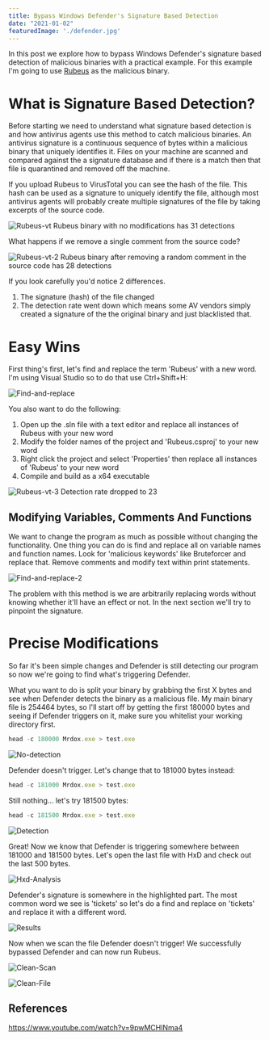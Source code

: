 ```yaml
---
title: Bypass Windows Defender's Signature Based Detection
date: "2021-01-02"
featuredImage: './defender.jpg'
---
```


In this post we explore how to bypass Windows Defender's signature based detection of malicious binaries with a practical example. <!-- end -->
For this example I'm going to use <a href="https://github.com/GhostPack/Rubeus">Rubeus</a> as the malicious binary.

# What is Signature Based Detection?

Before starting we need to understand what signature based detection is and how antivirus agents use this method to catch malicious binaries. An antivirus signature is a continuous sequence of bytes within a malicious binary that uniquely identifies it. Files on your machine are scanned and compared against the a signature database and if there is a match then that file is quarantined and removed off the machine.

If you upload Rubeus to VirusTotal you can see the hash of the file. This hash can be used as a signature to uniquely identify the file, although most antivirus agents will probably create multiple signatures of the file by taking excerpts of the source code.

![Rubeus-vt](./vt-rubeus-hash.png)
Rubeus binary with no modifications has 31 detections

What happens if we remove a single comment from the source code?

![Rubeus-vt-2](./vt-rubeus-hash-2.png)
Rubeus binary after removing a random comment in the source code has 28 detections

If you look carefully you'd notice 2 differences.

1.  The signature (hash) of the file changed
2.  The detection rate went down which means some AV vendors simply created a signature of the the original binary and just blacklisted that.

# Easy Wins

First thing's first, let's find and replace the term 'Rubeus' with a new word. I'm using Visual Studio so to do that use Ctrl+Shift+H:

![Find-and-replace](./find-and-replace-all.JPG)

You also want to do the following:
1.  Open up the .sln file with a text editor and replace all instances of Rubeus with your new word
2.  Modify the folder names of the project and 'Rubeus.csproj' to your new word
3.  Right click the project and select 'Properties' then replace all instances of 'Rubeus' to your new word
4.  Compile and build as a x64 executable

![Rubeus-vt-3](./vt-rubeus-hash-3.png)
Detection rate dropped to 23

## Modifying Variables, Comments And Functions

We want to change the program as much as possible without changing the functionality. One thing you can do is find and replace all on variable names and function names. Look for 'malicious keywords' like Bruteforcer and replace that. Remove comments and modify text within print statements.

![Find-and-replace-2](./find-and-replace-all-2.JPG)

The problem with this method is we are arbitrarily replacing words without knowing whether it'll have an effect or not. In the next section we'll try to pinpoint the signature.

# Precise Modifications

So far it's been simple changes and Defender is still detecting our program so now we're going to find what's triggering Defender. 

What you want to do is split your binary by grabbing the first X bytes and see when Defender detects the binary as a malicious file. My main binary file is 254464 bytes, so I'll start off by getting the first 180000 bytes and seeing if Defender triggers on it, make sure you whitelist your working directory first.

```javascript
head -c 180000 Mrdox.exe > test.exe
```
![No-detection](./no-detection.gif)

Defender doesn't trigger. Let's change that to 181000 bytes instead:

```javascript
head -c 181000 Mrdox.exe > test.exe
```

Still nothing... let's try 181500 bytes:

```javascript
head -c 181500 Mrdox.exe > test.exe
```

![Detection](./detection.gif)

Great! Now we know that Defender is triggering somewhere between 181000 and 181500 bytes. Let's open the last file with HxD and check out the last 500 bytes.

![Hxd-Analysis](./hxd-analysis.png)

Defender's signature is somewhere in the highlighted part. The most common word we see is 'tickets' so let's do a find and replace on 'tickets' and replace it with a different word.

![Results](./find-and-replace-all-results.png)

Now when we scan the file Defender doesn't trigger! We successfully bypassed Defender and can now run Rubeus.

![Clean-Scan](./clean-scan.gif)

![Clean-File](./clean-file.png)

## References

https://www.youtube.com/watch?v=9pwMCHlNma4